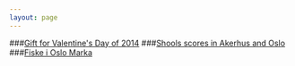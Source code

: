 ```yaml
---
layout: page
---
```


###[Gift for Valentine's Day of 2014](/misc/Valentine2014.html)
###[Shools scores in Akerhus and Oslo](/misc/Akerhus-oslo-schools.html)
###[Fiske i Oslo Marka](/misc/FiskeiMarka.html)
